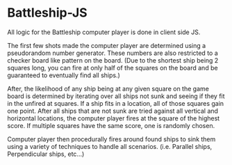 # Battleship-JS

All logic for the Battleship computer player is done in client side JS.

The first few shots made the computer player are determined using a pseudorandom number generator. These numbers are also restricted to a checker board like pattern on the board. (Due to the shortest ship being 2 squares long, you can fire at only half of the squares on the board and be guaranteed to eventually find all ships.)

After, the likelihood of any ship being at any given square on the game board is determined by iterating over all ships not sunk and seeing if they fit in the unfired at squares. If a ship fits in a location, all of those squares gain one point. After all ships that are not sunk are tried against all vertical and horizontal locations, the computer player fires at the square of the highest score. If multiple squares have the same score, one is randomly chosen.

Computer player then procedurally fires around found ships to sink them using a variety of techniques to handle all scenarios. (i.e. Parallel ships, Perpendicular ships, etc...)
